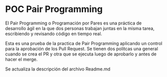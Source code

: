 # POC Pair Programming

El Pair Programming o Programación por Pares es una práctica de desarrollo ágil en la que dos personas trabajan juntas en la misma tarea, escribiendo y revisando código en tiempo real.

Esta es una prueba de la practica de Pair Programming aplicando un control para la aprobación de los Pull Request.
Se tienen dos politcas una general cuando se crea el PR y otra que se ejecuta luego de aprobarlo y antes de hacer el merge.

Se actualiza la descripción del archivo Readme.md
